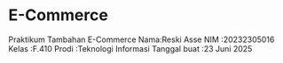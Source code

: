 # E-Commerce
Praktikum Tambahan E-Commerce
Nama:Reski Asse
NIM :20232305016
Kelas :F.410
Prodi :Teknologi Informasi
Tanggal buat :23 Juni 2025

